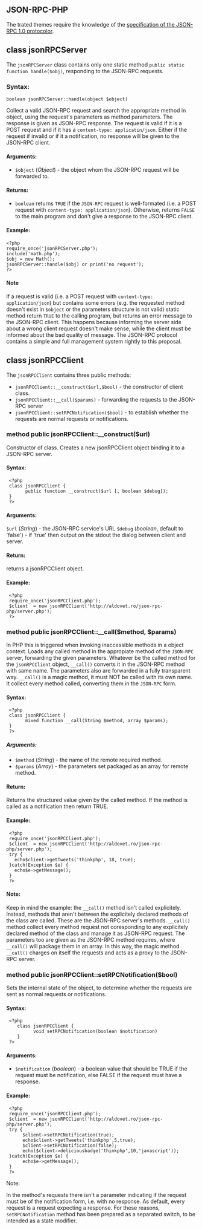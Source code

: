 JSON-RPC-PHP
------------

The trated themes require the knowledge of the [specification of the JSON-RPC 1.0 protocolor](http://json-rpc.org/wiki/specification).

## class jsonRPCServer

The ``jsonRPCServer`` class contains only one static method ``public static function handle($obj)``, responding to the JSON-RPC requests.

### Syntax:

``boolean jsonRPCServer::handle(object $object)``

Collect a valid JSON-RPC request and search the appropriate method in object, using the request's parameters as method parameters. The response is given as JSON-RPC response.
The request is valid if it is a POST request and if it has a ``content-type: applicatin/json``. Either if the request if invalid or if it a notification, no response will be given to the JSON-RPC client.

#### Arguments:

* ``$object`` (*Object*) - the object whom the JSON-RPC request will be forwarded to.

#### Returns:

* ``boolean`` returns ``TRUE`` if the ``JSON-RPC`` request is well-formated (i.e. a POST request with ``content-type: application/json``). Otherwise, returns  ``FALSE`` to the main program and don't give a response to the JSON-RPC client.

#### Example: 

    <?php
    require_once('jsonRPCServer.php');
    include('math.php');
    $obj = new Math();
    jsonRPCServer::handle($obj) or print('no request');
    ?>

#### Note

If a request is valid (i.e. a POST request with ``content-type: application/json``) but contains some errors (e.g. the requested method doesn't exist in ``$object`` or the parameters structure is not valid) static method return ``TRUE`` to the calling program, but returns an error message to the JSON-RPC client.
This happens because informing the server side about a wrong client request doesn't make sense, while the client must be informed about the bad quality of message.
The JSON-RPC protocol contains a simple and full management system rightly to this proposal.

## class jsonRPCClient

The ``jsonRPCClient`` contains three public methods:

* ``jsonRPCClient::__construct($url,$bool)`` - the constructor of client class.
* ``jsonRPCClient::__call($params)`` - forwarding the requests to the JSON-RPC server
* ``jsonRPCClient::setRPCNotification($bool)`` - to establish whether the requests are normal requests or notifications.


### method public jsonRPCClient::__construct($url) 

Constructor of class. Creates a new jsonRPCClient object binding it to a JSON-RPC server.

#### Syntax:
      
     <?php
     class jsonRPCClient {
           public function __construct($url [, boolean $debug]);
     }
     ?>

#### Arguments:

``$url`` (*String*) - the JSON-RPC service's URL
``$debug`` (*boolean*, default to 'false') - if 'true' then output on the stdout the dialog between client and server.

#### Return:

returns a jsonRPCClient object.

#### Example:

     <?php
     require_once('jsonRPCClient.php');
     $client  = new jsonRPCClient('http://aldovet.ro/json-rpc-php/server.php');
     ?>


### method public jsonRPCClient::__call($method, $params) 

In PHP this is triggered  when invoking inaccessible methods in a object context. Loads any called method in the appropiate method of the ``JSON-RPC`` server, forwarding the given parameters. Whatever be the called method for the ``jsonRPCClient`` object, 
``__call()`` converts it in the JSON-RPC method with same name. The parameters also are forwarded in a fully transparent way. ``__call()`` is a magic method, it must NOT be called with its own name. It collect every method called, converting them in the ``JSON-RPC`` form.

#### Syntax:
      
     <?php
     class jsonRPCClient {
           mixed function __call(String $method, array $params);
     }
     ?>

##### Arguments:

* ``$method`` (*String*) - the name of the remote required method.
* ``$params`` (*Array*) - the parameters set packaged as an array for remote method.

#### Return:

Returns the structured value given by the called method. If the method is called as a notification then return TRUE.

#### Example:

     <?php
     require_once('jsonRPCClient.php');
     $client  = new jsonRPCClient('http://aldovet.ro/json-rpc-php/server.php');
     try {
       echo$client->getTweets('thinkphp', 18, true); 
     }catch(Exception $e) {
       echo$e->getMessage(); 
     } 
     ?>

#### Note:

Keep in mind the example: the ``__call()`` method isn't called explicitely. Instead, methods that aren't between the explicitely declared methods of the class are called. These are the JSON-RPC server's methods. ``__call()`` method collect  every method
request not coresponding to any explicitely declared method of the class and manage it as JSON-RPC request. The parameters too are given as the JSON-RPC method requires, where ``__call()`` will package them in an array.
In this way, the magic method ``__call()`` charges on itself the requests and acts as a proxy to the JSON-RPC server.


### method public jsonRPCClient::setRPCNotification($bool)

Sets the internal state of the object, to determine whether the requests are sent as normal requests or notifications.

#### Syntax: 

     <?php
        class jsonRPCClient {
              void setRPCNotification(boolean $notification)  
        }
     ?>

#### Arguments:

* ``$notification`` (*boolean*) - a boolean value that should be TRUE if the request must be notification, else FALSE if the request must have a response.

#### Example:

     <?php
     require_once('jsonRPCClient.php');
     $client  = new jsonRPCClient('http://aldovet.ro/json-rpc-php/server.php');
     try {
          $client->setRPCNotification(true);
          echo$client->getTweets('thinkphp',5,true); 
          $client->setRPCNotification(false);
          echo($client->deliciousbadge('thinkphp',10,'javascript'));
     }catch(Exception $e) {
          echo$e->getMessage(); 
     } 
     ?>

Note: 

  In the method's requests there isn't a parameter indicating if the request must be of  the notification form, i.e. with no response. As default, every request is a request expecting a response.
  For these reasons, ``setRPCNotification`` method has been prepared as a separated switch, to be intended as a state modifier.

